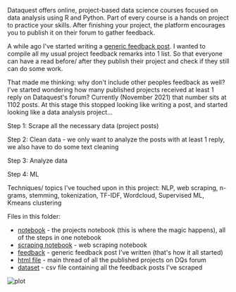 Dataquest offers online, project-based data science courses focused on data analysis using R and Python. Part of every course is a hands on project to practice your skills. After finishing your project, the platform encourages you to publish it on their forum to gather feedback. 

A while ago I've started writing a [generic feedback post](https://github.com/grumpyclimber/portfolio/blob/main/ml/nlp_feedback/feedback.md). I wanted to compile all my usual project feedback remarks into 1 list. So that everyone can have a read before/ after they publish their project and check if they still can do some work. 

That made me thinking: why don't include other peoples feedback as well? I've started wondering how many published projects received at least 1 reply on Dataquest's forum? Currently (November 2021) that number sits at 1102 posts. At this stage this stopped looking like writing a post, and started looking like a data analysis project...

Step 1:
Scrape all the necessary data (project posts)

Step 2:
Clean data - we only want to analyze the posts with at least 1 reply, we also have to do some text cleaning

Step 3:
Analyze data

Step 4:
ML

Techniques/ topics I've touched upon in this project: 
NLP, web scraping, n-grams, stemming, tokenization, TF-IDF, Wordcloud, Supervised ML, Kmeans clustering

Files in this folder:
* [notebook](https://github.com/grumpyclimber/portfolio/blob/main/ml/nlp_feedback/dq_feedback.ipynb) - the projects notebook (this is where the magic happens), all of the steps in one notebook
* [scraping notebook](https://github.com/grumpyclimber/portfolio/blob/main/ml/nlp_feedback/dq-scraping.ipynb) - web scraping notebook
* [feedback](https://github.com/grumpyclimber/portfolio/blob/main/ml/nlp_feedback/feedback.md) - generic feedback post I've written (that's how it all started)
* [html file](https://github.com/grumpyclimber/portfolio/blob/main/ml/nlp_feedback/projects.html) - main thread of all the published projects on DQs forum
* [dataset](https://github.com/grumpyclimber/portfolio/blob/main/ml/nlp_feedback/dq.csv) - csv file containing all the feedback posts I've scraped 


![plot](https://user-images.githubusercontent.com/87883118/144156872-8d664c4f-abea-4a9e-930e-95e00bc335ec.png)
